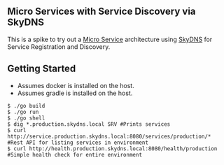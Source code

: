 Micro Services with Service Discovery via SkyDNS
------------------------------------------------

This is a spike to try out a [Micro Service]() architecture using [SkyDNS](https://github.com/skynetservices/skydns) for Service Registration and Discovery.

Getting Started
---------------

 * Assumes docker is installed on the host.
 * Assumes gradle is installed on the host.

```
$ ./go build
$ ./go run
$ ./go shell
$ dig *.production.skydns.local SRV #Prints services
$ curl http://service.production.skydns.local:8080/services/production/* #Rest API for listing services in environment
$ curl http://health.production.skydns.local:8080/health/production #Simple health check for entire environment
```
